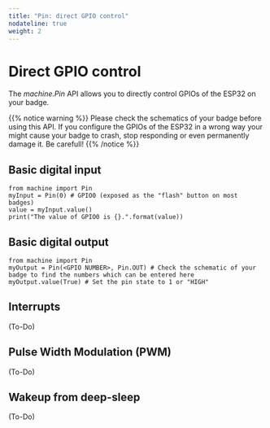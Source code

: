```yaml
---
title: "Pin: direct GPIO control"
nodateline: true
weight: 2
---
```


# Direct GPIO control

The *machine.Pin* API allows you to directly control GPIOs of the ESP32 on your badge.

{{% notice warning %}}
Please check the schematics of your badge before using this API. If you configure the GPIOs of the ESP32 in a wrong way your might cause your badge to crash, stop responding or even permanently damage it.
Be carefull!
{{% /notice %}}

## Basic digital input

```
from machine import Pin
myInput = Pin(0) # GPIO0 (exposed as the "flash" button on most badges)
value = myInput.value()
print("The value of GPIO0 is {}.".format(value))
```

## Basic digital output

```
from machine import Pin
myOutput = Pin(<GPIO NUMBER>, Pin.OUT) # Check the schematic of your badge to find the numbers which can be entered here
myOutput.value(True) # Set the pin state to 1 or "HIGH"
```

## Interrupts

(To-Do)

## Pulse Width Modulation (PWM)

(To-Do)


## Wakeup from deep-sleep

(To-Do)
